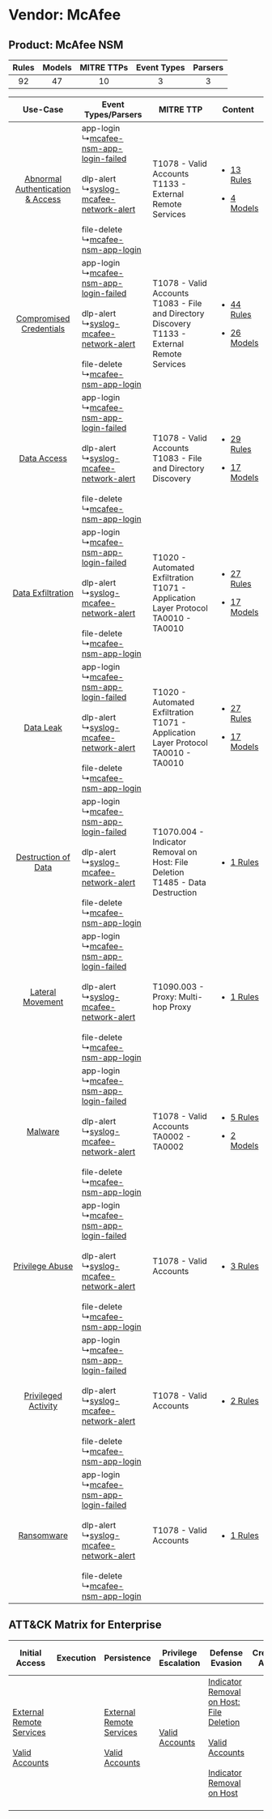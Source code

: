 Vendor: McAfee
==============
Product: McAfee NSM
-------------------
| Rules | Models | MITRE TTPs | Event Types | Parsers |
|:-----:|:------:|:----------:|:-----------:|:-------:|
|  92   |   47   |     10     |      3      |    3    |

|    Use-Case    | Event Types/Parsers    | MITRE TTP    | Content    |
|:----:| ---- | ---- | ---- |
| [Abnormal Authentication & Access](../../../UseCases/uc_abnormal_authentication_&_access.md) |  app-login<br> ↳[mcafee-nsm-app-login-failed](Ps/pC_mcafeensmapploginfailed.md)<br><br> dlp-alert<br> ↳[syslog-mcafee-network-alert](Ps/pC_syslogmcafeenetworkalert.md)<br><br> file-delete<br> ↳[mcafee-nsm-app-login](Ps/pC_mcafeensmapplogin.md)<br> | T1078 - Valid Accounts<br>T1133 - External Remote Services<br>    | [<ul><li>13 Rules</li></ul><ul><li>4 Models</li></ul>](RM/r_m_mcafee_mcafee_nsm_Abnormal_Authentication_&_Access.md) |
|          [Compromised Credentials](../../../UseCases/uc_compromised_credentials.md)          |  app-login<br> ↳[mcafee-nsm-app-login-failed](Ps/pC_mcafeensmapploginfailed.md)<br><br> dlp-alert<br> ↳[syslog-mcafee-network-alert](Ps/pC_syslogmcafeenetworkalert.md)<br><br> file-delete<br> ↳[mcafee-nsm-app-login](Ps/pC_mcafeensmapplogin.md)<br> | T1078 - Valid Accounts<br>T1083 - File and Directory Discovery<br>T1133 - External Remote Services<br> | [<ul><li>44 Rules</li></ul><ul><li>26 Models</li></ul>](RM/r_m_mcafee_mcafee_nsm_Compromised_Credentials.md)         |
|    [Data Access](../../../UseCases/uc_data_access.md)    |  app-login<br> ↳[mcafee-nsm-app-login-failed](Ps/pC_mcafeensmapploginfailed.md)<br><br> dlp-alert<br> ↳[syslog-mcafee-network-alert](Ps/pC_syslogmcafeenetworkalert.md)<br><br> file-delete<br> ↳[mcafee-nsm-app-login](Ps/pC_mcafeensmapplogin.md)<br> | T1078 - Valid Accounts<br>T1083 - File and Directory Discovery<br>    | [<ul><li>29 Rules</li></ul><ul><li>17 Models</li></ul>](RM/r_m_mcafee_mcafee_nsm_Data_Access.md)    |
|    [Data Exfiltration](../../../UseCases/uc_data_exfiltration.md)    |  app-login<br> ↳[mcafee-nsm-app-login-failed](Ps/pC_mcafeensmapploginfailed.md)<br><br> dlp-alert<br> ↳[syslog-mcafee-network-alert](Ps/pC_syslogmcafeenetworkalert.md)<br><br> file-delete<br> ↳[mcafee-nsm-app-login](Ps/pC_mcafeensmapplogin.md)<br> | T1020 - Automated Exfiltration<br>T1071 - Application Layer Protocol<br>TA0010 - TA0010<br>    | [<ul><li>27 Rules</li></ul><ul><li>17 Models</li></ul>](RM/r_m_mcafee_mcafee_nsm_Data_Exfiltration.md)    |
|    [Data Leak](../../../UseCases/uc_data_leak.md)    |  app-login<br> ↳[mcafee-nsm-app-login-failed](Ps/pC_mcafeensmapploginfailed.md)<br><br> dlp-alert<br> ↳[syslog-mcafee-network-alert](Ps/pC_syslogmcafeenetworkalert.md)<br><br> file-delete<br> ↳[mcafee-nsm-app-login](Ps/pC_mcafeensmapplogin.md)<br> | T1020 - Automated Exfiltration<br>T1071 - Application Layer Protocol<br>TA0010 - TA0010<br>    | [<ul><li>27 Rules</li></ul><ul><li>17 Models</li></ul>](RM/r_m_mcafee_mcafee_nsm_Data_Leak.md)    |
|    [Destruction of Data](../../../UseCases/uc_destruction_of_data.md)    |  app-login<br> ↳[mcafee-nsm-app-login-failed](Ps/pC_mcafeensmapploginfailed.md)<br><br> dlp-alert<br> ↳[syslog-mcafee-network-alert](Ps/pC_syslogmcafeenetworkalert.md)<br><br> file-delete<br> ↳[mcafee-nsm-app-login](Ps/pC_mcafeensmapplogin.md)<br> | T1070.004 - Indicator Removal on Host: File Deletion<br>T1485 - Data Destruction<br>    | [<ul><li>1 Rules</li></ul>](RM/r_m_mcafee_mcafee_nsm_Destruction_of_Data.md)    |
|    [Lateral Movement](../../../UseCases/uc_lateral_movement.md)    |  app-login<br> ↳[mcafee-nsm-app-login-failed](Ps/pC_mcafeensmapploginfailed.md)<br><br> dlp-alert<br> ↳[syslog-mcafee-network-alert](Ps/pC_syslogmcafeenetworkalert.md)<br><br> file-delete<br> ↳[mcafee-nsm-app-login](Ps/pC_mcafeensmapplogin.md)<br> | T1090.003 - Proxy: Multi-hop Proxy<br>    | [<ul><li>1 Rules</li></ul>](RM/r_m_mcafee_mcafee_nsm_Lateral_Movement.md)    |
|    [Malware](../../../UseCases/uc_malware.md)    |  app-login<br> ↳[mcafee-nsm-app-login-failed](Ps/pC_mcafeensmapploginfailed.md)<br><br> dlp-alert<br> ↳[syslog-mcafee-network-alert](Ps/pC_syslogmcafeenetworkalert.md)<br><br> file-delete<br> ↳[mcafee-nsm-app-login](Ps/pC_mcafeensmapplogin.md)<br> | T1078 - Valid Accounts<br>TA0002 - TA0002<br>    | [<ul><li>5 Rules</li></ul><ul><li>2 Models</li></ul>](RM/r_m_mcafee_mcafee_nsm_Malware.md)    |
|    [Privilege Abuse](../../../UseCases/uc_privilege_abuse.md)    |  app-login<br> ↳[mcafee-nsm-app-login-failed](Ps/pC_mcafeensmapploginfailed.md)<br><br> dlp-alert<br> ↳[syslog-mcafee-network-alert](Ps/pC_syslogmcafeenetworkalert.md)<br><br> file-delete<br> ↳[mcafee-nsm-app-login](Ps/pC_mcafeensmapplogin.md)<br> | T1078 - Valid Accounts<br>    | [<ul><li>3 Rules</li></ul>](RM/r_m_mcafee_mcafee_nsm_Privilege_Abuse.md)    |
|    [Privileged Activity](../../../UseCases/uc_privileged_activity.md)    |  app-login<br> ↳[mcafee-nsm-app-login-failed](Ps/pC_mcafeensmapploginfailed.md)<br><br> dlp-alert<br> ↳[syslog-mcafee-network-alert](Ps/pC_syslogmcafeenetworkalert.md)<br><br> file-delete<br> ↳[mcafee-nsm-app-login](Ps/pC_mcafeensmapplogin.md)<br> | T1078 - Valid Accounts<br>    | [<ul><li>2 Rules</li></ul>](RM/r_m_mcafee_mcafee_nsm_Privileged_Activity.md)    |
|    [Ransomware](../../../UseCases/uc_ransomware.md)    |  app-login<br> ↳[mcafee-nsm-app-login-failed](Ps/pC_mcafeensmapploginfailed.md)<br><br> dlp-alert<br> ↳[syslog-mcafee-network-alert](Ps/pC_syslogmcafeenetworkalert.md)<br><br> file-delete<br> ↳[mcafee-nsm-app-login](Ps/pC_mcafeensmapplogin.md)<br> | T1078 - Valid Accounts<br>    | [<ul><li>1 Rules</li></ul>](RM/r_m_mcafee_mcafee_nsm_Ransomware.md)    |

ATT&CK Matrix for Enterprise
----------------------------
| Initial Access                                                                                                                                   | Execution | Persistence                                                                                                                                      | Privilege Escalation                                                | Defense Evasion                                                                                                                                                                                                                                    | Credential Access | Discovery                                                                         | Lateral Movement | Collection | Command and Control                                                                                                                                                                                                      | Exfiltration                                                                | Impact                                                                |
| ------------------------------------------------------------------------------------------------------------------------------------------------ | --------- | ------------------------------------------------------------------------------------------------------------------------------------------------ | ------------------------------------------------------------------- | -------------------------------------------------------------------------------------------------------------------------------------------------------------------------------------------------------------------------------------------------- | ----------------- | --------------------------------------------------------------------------------- | ---------------- | ---------- | ------------------------------------------------------------------------------------------------------------------------------------------------------------------------------------------------------------------------ | --------------------------------------------------------------------------- | --------------------------------------------------------------------- |
| [External Remote Services](https://attack.mitre.org/techniques/T1133)<br><br>[Valid Accounts](https://attack.mitre.org/techniques/T1078)<br><br> |           | [External Remote Services](https://attack.mitre.org/techniques/T1133)<br><br>[Valid Accounts](https://attack.mitre.org/techniques/T1078)<br><br> | [Valid Accounts](https://attack.mitre.org/techniques/T1078)<br><br> | [Indicator Removal on Host: File Deletion](https://attack.mitre.org/techniques/T1070/004)<br><br>[Valid Accounts](https://attack.mitre.org/techniques/T1078)<br><br>[Indicator Removal on Host](https://attack.mitre.org/techniques/T1070)<br><br> |                   | [File and Directory Discovery](https://attack.mitre.org/techniques/T1083)<br><br> |                  |            | [Proxy: Multi-hop Proxy](https://attack.mitre.org/techniques/T1090/003)<br><br>[Application Layer Protocol](https://attack.mitre.org/techniques/T1071)<br><br>[Proxy](https://attack.mitre.org/techniques/T1090)<br><br> | [Automated Exfiltration](https://attack.mitre.org/techniques/T1020)<br><br> | [Data Destruction](https://attack.mitre.org/techniques/T1485)<br><br> |